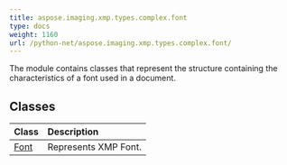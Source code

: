 ```yaml
---
title: aspose.imaging.xmp.types.complex.font
type: docs
weight: 1160
url: /python-net/aspose.imaging.xmp.types.complex.font/
---
```



The module contains classes that represent the structure containing the characteristics of a font used in a document.

## **Classes**
| **Class** | **Description** |
| :- | :- |
| [Font](/imaging/python-net/aspose.imaging.xmp.types.complex.font/font/) | Represents XMP Font. |
